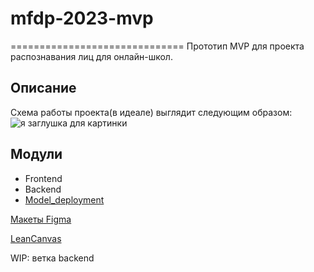 # mfdp-2023-mvp
==============================
Прототип MVP для проекта распознавания лиц для онлайн-школ.

Описание
---------------------
Схема работы проекта(в идеале) выглядит следующим образом:
![я заглушка для картинки](https://drive.google.com/uc?export=view&id=1aeyA_eOEnlBic6NScsXhte6wzOXHFBJX)

Модули
---------------------
 - Frontend
 - Backend
 - [Model_deployment](https://github.com/starminalush/mfdp-2023-mvp/tree/backend/model_deployment)


[Макеты Figma](https://www.figma.com/file/UDO1ksG3vVUUHI131DGGCC/MFDP?type=design&node-id=0%3A1&t=tSmyiOsMtYIueP19-1)

[LeanCanvas](https://www.notion.so/Lean-Canvas-5d9968e55be04d7288cda83e4c5567f6)

WIP: ветка backend
